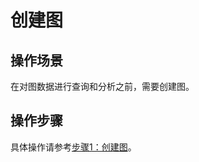 # 创建图<a name="ges_01_0066"></a>

## 操作场景<a name="section92613514355"></a>

在对图数据进行查询和分析之前，需要创建图。

## 操作步骤<a name="section93881117340"></a>

具体操作请参考[步骤1：创建图](如何查询和分析图.md#section1449515386571)。

